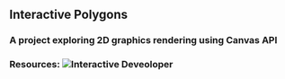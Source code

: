 ## Interactive Polygons

### A project exploring 2D graphics rendering using Canvas API

### Resources: ![Interactive Deveoloper](https://www.youtube.com/c/cmiscm/featured)
